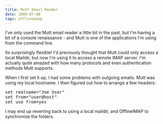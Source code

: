 ```yaml
---
title: Mutt Email Reader
date: 2009-07-08
tags: offlineimap
---
```

I've only used the Mutt email reader a little bit in the past, but I'm having a bit of a console renaissance - and Mutt is one of the applications I'm using from the command line.

Its surprisingly flexible! I'd previously thought that Mutt could only access a local Maildir, but now I'm using it to access a remote IMAP server. I'm actually quite amazed with how many protocols and even authentication methods Mutt supports.

When I first set it up, I had some problems with outgoing emails. Mutt was using my local hostname. I then figured out how to arrange a few headers:

<pre>
set realname="Joe User"
set from="user@host"
set use_from=yes
</pre>

I may end up reverting back to using a local maildir, and OfflineIMAP to synchronize the folders.

